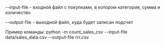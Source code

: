 --input-file - входной файл с покупками, в котором категория, сумма и количество

--output-file - выходной файл, куда будет записан подсчет

Пример команды: python -m count_sales_csv --input-file data/sales_data.csv --output-file rrr.csv